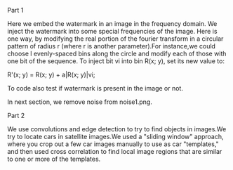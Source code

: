Part 1 

Here we embed the watermark in an image in the frequency domain. We inject the watermark into some special frequencies of the image. Here is one way, by modifying the real portion of the fourier transform in a circular pattern of radius r (where r is another parameter).For instance,we could choose l evenly-spaced bins along the circle and modify each of those with one
bit of the sequence. To inject bit vi into bin R(x; y), set its new value to:

R'(x; y) = R(x; y) + a|R(x; y)|vi;

To code also test if watermark is present in the image or not.

In next section, we remove noise from noise1.png.


Part 2

We use convolutions and edge detection to try to find objects in images.We try to locate cars in satellite images.We used a "sliding window" approach, where you crop out a few car images manually to use as car "templates," and then used cross correlation to find local image regions that are similar to one or more of the templates.
